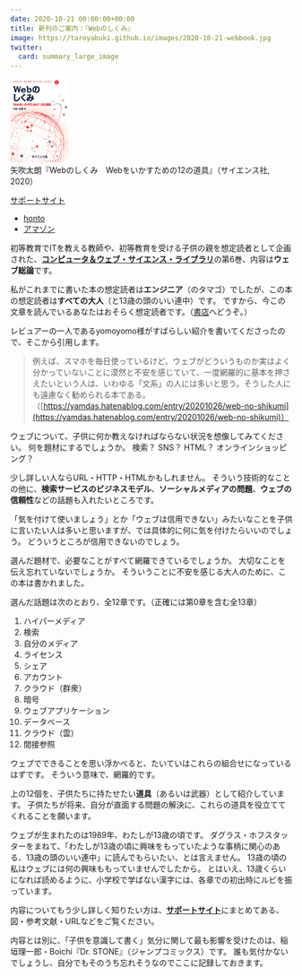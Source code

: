```yaml
---
date: 2020-10-21 00:00:00+00:00
title: 新刊のご案内：『Webのしくみ』
image: https://taroyabuki.github.io/images/2020-10-21-webbook.jpg
twitter:
  card: summary_large_image
---
```


<img src="https://raw.githubusercontent.com/taroyabuki/webbook/master/cover.jpg" alt="書影" style="height:150px;" /><br/>矢吹太朗『Webのしくみ　Webをいかすための12の道具』（サイエンス社, 2020）

[サポートサイト](https://github.com/taroyabuki/webbook)

- [honto](https://honto.jp/isbn/978-4-7819-1477-0)
- [アマゾン](https://www.amazon.co.jp/dp/4781914772)

初等教育でITを教える教師や、初等教育を受ける子供の親を想定読者として企画された、[**コンピュータ＆ウェブ・サイエンス・ライブラリ**](https://www.saiensu.co.jp/search/?book_class_id=2&library_id=300)の第6巻、内容は**ウェブ総論**です。

私がこれまでに書いた本の想定読者は**エンジニア**（のタマゴ）でしたが、この本の想定読者は**すべての大人**（と13歳の頭のいい連中）です。
ですから、今この文章を読んでいるあなたはおそらく想定読者です。（[書店](https://www.hanmoto.com/bd/isbn/9784781914770)へどうぞ。）

レビュアーの一人であるyomoyomo様がすばらしい紹介を書いてくださったので、そこから引用します。

> 例えば、スマホを毎日使っているけど、ウェブがどういうものか実はよく分かっていないことに漠然と不安を感じていて、一度網羅的に基本を押さえたいという人は、いわゆる「文系」の人には多いと思う。そうした人にも遠慮なく勧められる本である。（[https://yamdas.hatenablog.com/entry/20201026/web-no-shikumi](https://yamdas.hatenablog.com/entry/20201026/web-no-shikumi)）

ウェブについて、子供に何か教えなければならない状況を想像してみてください。
何を題材にするでしょうか。
検索？
SNS？
HTML？
オンラインショッピング？

少し詳しい人ならURL・HTTP・HTMLかもしれません。
そういう技術的なことの他に、**検索サービスのビジネスモデル**、**ソーシャルメディアの問題**、**ウェブの信頼性**などの話題も入れたいところです。

「気を付けて使いましょう」とか「ウェブは信用できない」みたいなことを子供に言いたい人は多いと思いますが、では具体的に何に気を付けたらいいのでしょう。
どういうところが信用できないのでしょう。

選んだ題材で、必要なことがすべて網羅できているでしょうか。
大切なことを伝え忘れていないでしょうか。
そういうことに不安を感じる大人のために、この本は書かれました。

選んだ話題は次のとおり、全12章です。（正確には第0章を含む全13章）

1. ハイパーメディア
1. 検索
1. 自分のメディア
1. ライセンス
1. シェア
1. アカウント
1. クラウド（群衆）
1. 暗号
1. ウェブアプリケーション
1. データベース
1. クラウド（雲）
1. 間接参照

ウェブでできることを思い浮かべると、たいていはこれらの組合せになっているはずです。
そういう意味で、網羅的です。

上の12個を、子供たちに持たせたい**道具**（あるいは武器）として紹介しています。
子供たちが将来、自分が直面する問題の解決に、これらの道具を役立ててくれることを願います。

ウェブが生まれたのは1989年、わたしが13歳の頃です。
ダグラス・ホフスタッターをまねて、「わたしが13歳の頃に興味をもっていたような事柄に関心のある、13歳の頭のいい連中」に読んでもらいたい、とは言えません。
13歳の頃の私はウェブには何の興味ももっていませんでしたから。
とはいえ、13歳くらいになれば読めるように、小学校で学ばない漢字には、各章での初出時にルビを振っています。

内容についてもう少し詳しく知りたい方は、[**サポートサイト**](https://github.com/taroyabuki/webbook)にまとめてある、図・参考文献・URLなどをご覧ください。

内容とは別に、「子供を意識して書く」気分に関して最も影響を受けたのは、稲垣理一郎・Boichi『Dr. STONE』（ジャンプコミックス）です。
誰も気付かないでしょうし、自分でもそのうち忘れそうなのでここに記録しておきます。

